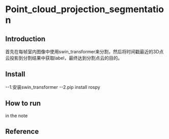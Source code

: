 # Point_cloud_projection_segmentation

## Introduction
首先在每帧室内图像中使用swin_transformer来分割，然后将时间戳最近的3D点云投影到分割结果中获取label，最终达到分割点云的目的。

## Install
--1.安装swin_transformer
--2.pip install rospy

## How to run
in the note

## Reference
